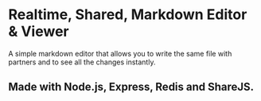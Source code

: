 # Realtime, Shared, Markdown Editor & Viewer

A simple markdown editor that allows you to write the same file with partners 
and to see all the changes instantly.

## Made with Node.js, Express, Redis and ShareJS.
